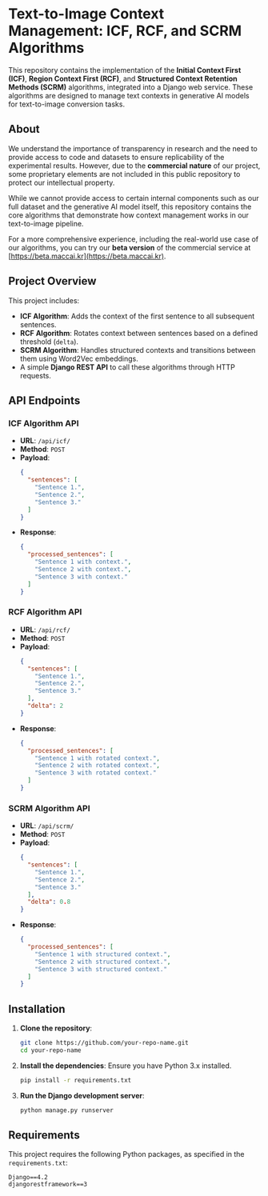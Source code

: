 # Text-to-Image Context Management: ICF, RCF, and SCRM Algorithms

This repository contains the implementation of the **Initial Context First (ICF)**, **Region Context First (RCF)**, and **Structured Context Retention Methods (SCRM)** algorithms, integrated into a Django web service. These algorithms are designed to manage text contexts in generative AI models for text-to-image conversion tasks.

## About

We understand the importance of transparency in research and the need to provide access to code and datasets to ensure replicability of the experimental results. However, due to the **commercial nature** of our project, some proprietary elements are not included in this public repository to protect our intellectual property.

While we cannot provide access to certain internal components such as our full dataset and the generative AI model itself, this repository contains the core algorithms that demonstrate how context management works in our text-to-image pipeline. 

For a more comprehensive experience, including the real-world use case of our algorithms, you can try our **beta version** of the commercial service at [https://beta.maccai.kr](https://beta.maccai.kr).

## Project Overview

This project includes:

- **ICF Algorithm**: Adds the context of the first sentence to all subsequent sentences.
- **RCF Algorithm**: Rotates context between sentences based on a defined threshold (`delta`).
- **SCRM Algorithm**: Handles structured contexts and transitions between them using Word2Vec embeddings.
- A simple **Django REST API** to call these algorithms through HTTP requests.

## API Endpoints

### ICF Algorithm API

- **URL**: `/api/icf/`
- **Method**: `POST`
- **Payload**:
    ```json
    {
      "sentences": [
        "Sentence 1.",
        "Sentence 2.",
        "Sentence 3."
      ]
    }
    ```
- **Response**:
    ```json
    {
      "processed_sentences": [
        "Sentence 1 with context.",
        "Sentence 2 with context.",
        "Sentence 3 with context."
      ]
    }
    ```

### RCF Algorithm API

- **URL**: `/api/rcf/`
- **Method**: `POST`
- **Payload**:
    ```json
    {
      "sentences": [
        "Sentence 1.",
        "Sentence 2.",
        "Sentence 3."
      ],
      "delta": 2
    }
    ```
- **Response**:
    ```json
    {
      "processed_sentences": [
        "Sentence 1 with rotated context.",
        "Sentence 2 with rotated context.",
        "Sentence 3 with rotated context."
      ]
    }
    ```

### SCRM Algorithm API

- **URL**: `/api/scrm/`
- **Method**: `POST`
- **Payload**:
    ```json
    {
      "sentences": [
        "Sentence 1.",
        "Sentence 2.",
        "Sentence 3."
      ],
      "delta": 0.8
    }
    ```
- **Response**:
    ```json
    {
      "processed_sentences": [
        "Sentence 1 with structured context.",
        "Sentence 2 with structured context.",
        "Sentence 3 with structured context."
      ]
    }
    ```

## Installation

1. **Clone the repository**:
    ```bash
    git clone https://github.com/your-repo-name.git
    cd your-repo-name
    ```

2. **Install the dependencies**:
    Ensure you have Python 3.x installed.
    ```bash
    pip install -r requirements.txt
    ```

3. **Run the Django development server**:
    ```bash
    python manage.py runserver
    ```

## Requirements

This project requires the following Python packages, as specified in the `requirements.txt`:

```text
Django==4.2
djangorestframework==3
